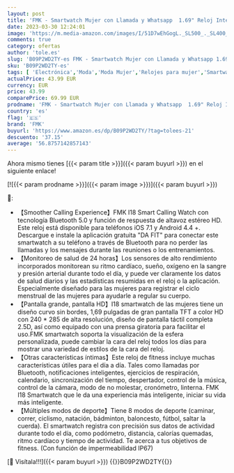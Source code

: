 ```yaml
---
layout: post
title: 'FMK - Smartwatch Mujer con Llamada y Whatsapp  1.69" Reloj Inteligente Mujer para Android iPhone con Seguimiento Menstrual  Presión Arterial  Ritmo Cardíaco  Oxígeno Sanguíneo  Correa de Metal y Silicona'
date: 2023-03-30 12:24:01
image: 'https://m.media-amazon.com/images/I/51D7wEhGogL._SL500_._SL400_.jpg'
comments: true
category: ofertas
author: 'tole.es'
slug: 'B09P2WD2TY-es FMK - Smartwatch Mujer con Llamada y Whatsapp 1.69" Reloj...'
sku: 'B09P2WD2TY-es'
tags: [ 'Electrónica','Moda','Moda Mujer','Relojes para mujer','Smartwatches','Smartwatches Fashion para Mujer','Tecnología para vestir','fmk','iphone','🇪🇸', ]
actualPrice: 43.99 EUR
currency: EUR
price: 43.99
comparePrice: 69.99 EUR
prodname: 'FMK - Smartwatch Mujer con Llamada y Whatsapp  1.69" Reloj Inteligente Mujer para Android iPhone con Seguimiento Menstrual  Presión Arterial  Ritmo Cardíaco  Oxígeno Sanguíneo  Correa de Metal y Silicona'
country: 'es'
flag: '🇪🇸'
brand: 'FMK'
buyurl: 'https://www.amazon.es/dp/B09P2WD2TY/?tag=tolees-21'
descuento: '37.15'
average: '56.8757142857143'
---
```


Ahora mismo tienes [{{< param title >}}]({{< param buyurl >}}) en el siguiente enlace!

[![{{< param prodname >}}]({{< param image >}})]({{< param buyurl >}})

🔎:

- 【Smoother Calling Experience】FMK I18 Smart Calling Watch con tecnología Bluetooth 5.0 y función de respuesta de altavoz estéreo HD. Este reloj está disponible para teléfonos iOS 7.1 y Android 4.4 +. Descargue e instale la aplicación gratuita "DA FIT" para conectar este smartwatch a su teléfono a través de Bluetooth para no perder las llamadas y los mensajes durante las reuniones o los entrenamientos.
- 【Monitoreo de salud de 24 horas】Los sensores de alto rendimiento incorporados monitorean su ritmo cardíaco, sueño, oxígeno en la sangre y presión arterial durante todo el día, y puede ver claramente los datos de salud diarios y las estadísticas resumidas en el reloj o la aplicación. Especialmente diseñado para las mujeres para registrar el ciclo menstrual de las mujeres para ayudarle a regular su cuerpo.
- 【Pantalla grande, pantalla HD】I18 smartwatch de las mujeres tiene un diseño curvo sin bordes, 1,69 pulgadas de gran pantalla TFT a color HD con 240 * 285 de alta resolución, diseño de pantalla táctil completa 2.5D, así como equipado con una prensa giratoria para facilitar el uso.FMK smartwatch soporta la visualización de la esfera personalizada, puede cambiar la cara del reloj todos los días para mostrar una variedad de estilos de la cara del reloj.
- 【Otras características íntimas】Este reloj de fitness incluye muchas características útiles para el día a día. Tales como llamadas por Bluetooth, notificaciones inteligentes, ejercicios de respiración, calendario, sincronización del tiempo, despertador, control de la música, control de la cámara, modo de no molestar, cronómetro, linterna. FMK I18 Smartwatch que le da una experiencia más inteligente, iniciar su vida más inteligente.
- 【Múltiples modos de deporte】Tiene 8 modos de deporte (caminar, correr, ciclismo, natación, bádminton, baloncesto, fútbol, saltar la cuerda). El smartwatch registra con precisión sus datos de actividad durante todo el día, como podómetro, distancia, calorías quemadas, ritmo cardíaco y tiempo de actividad. Te acerca a tus objetivos de fitness. (Con función de impermeabilidad IP67)

[🛒 Visítala!!!]({{< param buyurl >}})
{{<world>}}B09P2WD2TY{{</world>}}
